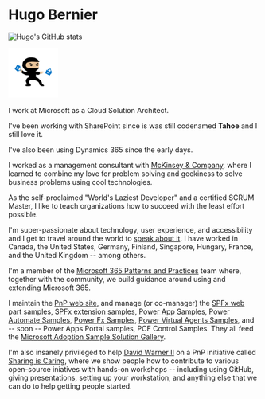# Hugo Bernier

![Hugo's GitHub stats](https://github-readme-stats.vercel.app/api?username=hugoabernier&show_icons=true&count_private=true)

<img src='https://github.com/hugoabernier/hugoabernier/raw/master/assets/tahoeninjatransparent.png' alt='Tahoe Ninja' width='100'/>

I work at Microsoft as a Cloud Solution Architect. 

I've been working with SharePoint since is was still codenamed **Tahoe** and I still love it.

I've also been using Dynamics 365 since the early days. 

I worked as a management consultant with [McKinsey & Company](https://www.mckinsey.com/), where I learned to combine my love for problem solving and geekiness to solve business problems using cool technologies.

As the self-proclaimed "World's Laziest Developer" and a certified SCRUM Master, I like to teach organizations how to succeed with the least effort possible. 

I'm super-passionate about technology, user experience, and accessibility and I get to travel around the world to [speak about it](https://sessionize.com/bernierh/). I have worked in Canada, the United States, Germany, Finland, Singapore, Hungary, France, and the United Kingdom -- among others.

I'm a member of the [Microsoft 365 Patterns and Practices](https://aka.ms/m365pnp) team where, together with the community, we build guidance around using and extending Microsoft 365.

I maintain the [PnP web site](https://aka.ms/m365pnp), and manage (or co-manager) the [SPFx web part samples](https://aka.ms/spfx-webparts), [SPFx extension samples](https://aka.ms/spfx-extensions), [Power App Samples](https://aka.ms/powerapps-samples), [Power Automate Samples](https://aka.ms/powerautomate-samples), [Power Fx Samples](https://aka.ms/powerfx-samples), [Power Virtual Agents Samples](https://aka.ms/powerva-samples), and -- soon -- Power Apps Portal samples, PCF Control Samples. They all feed the [Microsoft Adoption Sample Solution Gallery](https://adoption.microsoft.com/sample-solution-gallery).

I'm also insanely privileged to help [David Warner II](https://github.com/popwarner) on a PnP initiative called [Sharing is Caring](https://aka.ms/sharing-is-caring), where we show people how to contribute to various open-source iniatives with hands-on workshops -- including using GitHub, giving presentations, setting up your workstation, and anything else that we can do to help getting people started.